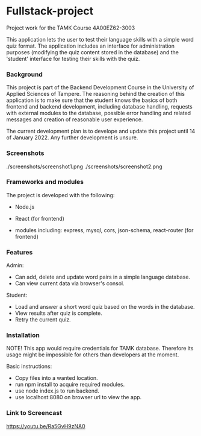 # Fullstack-project

Project work for the TAMK Course 4A00EZ62-3003

This application lets the user to test their language skills
with a simple word quiz format. The application includes an interface
for administration purposes (modifying the quiz content stored in the database)
and the 'student' interface for testing their skills with the quiz.

### Background

This project is part of the Backend Development Course
in the University of Applied Sciences of Tampere. The reasoning
behind the creation of this application is to make sure that the student
knows the basics of both frontend and backend development, including database
handling, requests with external modules to the database, possible error handling and
related messages and creation of reasonable user experience.

The current development plan is to develope and update this project
until 14 of January 2022. Any further development is unsure.

### Screenshots

./screenshots/screenshot1.png
./screenshots/screenshot2.png

### Frameworks and modules

The project is developed with the following:

- Node.js

- React (for frontend)

- modules including: express, mysql, cors, json-schema, react-router (for frontend)

### Features

Admin:

- Can add, delete and update word pairs in a simple language database.
- Can view current data via browser's consol.

Student:

- Load and answer a short word quiz based on the words in the database.
- View results after quiz is complete.
- Retry the current quiz.

### Installation

NOTE!
This app would require credentials for TAMK database.
Therefore its usage might be impossible for others than developers at the moment.

Basic instructions:

- Copy files into a wanted location.
- run npm install to acquire required modules.
- use node index.js to run backend.
- use localhost:8080 on browser url to view the app.

### Link to Screencast

https://youtu.be/Ra5GvH9zNA0
